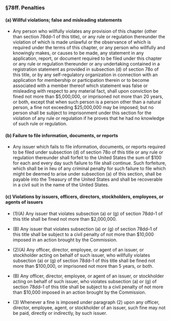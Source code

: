 ### §78ff. Penalties
#### (a) Willful violations; false and misleading statements
* Any person who willfully violates any provision of this chapter (other than section 78dd–1 of this title), or any rule or regulation thereunder the violation of which is made unlawful or the observance of which is required under the terms of this chapter, or any person who willfully and knowingly makes, or causes to be made, any statement in any application, report, or document required to be filed under this chapter or any rule or regulation thereunder or any undertaking contained in a registration statement as provided in subsection (d) of section 78o of this title, or by any self-regulatory organization in connection with an application for membership or participation therein or to become associated with a member thereof which statement was false or misleading with respect to any material fact, shall upon conviction be fined not more than $5,000,000, or imprisoned not more than 20 years, or both, except that when such person is a person other than a natural person, a fine not exceeding $25,000,000 may be imposed; but no person shall be subject to imprisonment under this section for the violation of any rule or regulation if he proves that he had no knowledge of such rule or regulation.

#### (b) Failure to file information, documents, or reports
* Any issuer which fails to file information, documents, or reports required to be filed under subsection (d) of section 78o of this title or any rule or regulation thereunder shall forfeit to the United States the sum of $100 for each and every day such failure to file shall continue. Such forfeiture, which shall be in lieu of any criminal penalty for such failure to file which might be deemed to arise under subsection (a) of this section, shall be payable into the Treasury of the United States and shall be recoverable in a civil suit in the name of the United States.

#### (c) Violations by issuers, officers, directors, stockholders, employees, or agents of issuers
* (1)(A) Any issuer that violates subsection (a) or (g) of section 78dd–1 of this title shall be fined not more than $2,000,000.

* (B) Any issuer that violates subsection (a) or (g) of section 78dd–1 of this title shall be subject to a civil penalty of not more than $10,000 imposed in an action brought by the Commission.

* (2)(A) Any officer, director, employee, or agent of an issuer, or stockholder acting on behalf of such issuer, who willfully violates subsection (a) or (g) of section 78dd–1 of this title shall be fined not more than $100,000, or imprisoned not more than 5 years, or both.

* (B) Any officer, director, employee, or agent of an issuer, or stockholder acting on behalf of such issuer, who violates subsection (a) or (g) of section 78dd–1 of this title shall be subject to a civil penalty of not more than $10,000 imposed in an action brought by the Commission.

* (3) Whenever a fine is imposed under paragraph (2) upon any officer, director, employee, agent, or stockholder of an issuer, such fine may not be paid, directly or indirectly, by such issuer.